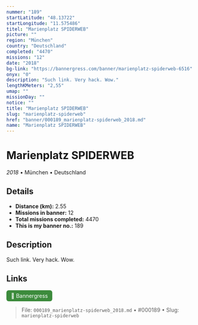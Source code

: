 ```yaml
---
nummer: "189"
startLatitude: "48.13722"
startLongitude: "11.575486"
titel: "Marienplatz SPIDERWEB"
picture: ""
region: "München"
country: "Deutschland"
completed: "4470"
missions: "12"
date: "2018"
bg-link: "https://bannergress.com/banner/marienplatz-spiderweb-6516"
onyx: "0"
description: "Such link. Very hack. Wow."
lengthKMeters: "2,55"
umap: ""
missionDay: ""
notice: ""
title: "Marienplatz SPIDERWEB"
slug: "marienplatz-spiderweb"
href: "banner/000189_marienplatz-spiderweb_2018.md"
name: "Marienplatz SPIDERWEB"
---
```

# Marienplatz SPIDERWEB

*2018* • München • Deutschland





## Details
- **Distance (km):** 2.55
- **Missions in banner:** 12
- **Total missions completed:** 4470
- **This is my banner no.:** 189



## Description
Such link. Very hack. Wow.



## Links
<a href="https://bannergress.com/banner/marienplatz-spiderweb-6516" target="_blank" style="display:inline-block;margin-right:8px;padding:6px 12px;background:#3c8b3c;color:#fff;text-decoration:none;border-radius:6px;">🔗 Bannergress</a>



> File: `000189_marienplatz-spiderweb_2018.md` • #000189 • Slug: `marienplatz-spiderweb`
